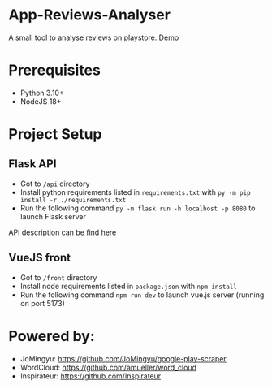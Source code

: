 # App-Reviews-Analyser

A small tool to analyse reviews on playstore.
[Demo](https://plouffi.github.io/App-Reviews-Analyser/)

# Prerequisites
- Python 3.10+
- NodeJS 18+

# Project Setup
## Flask API
- Got to `/api` directory
- Install python requirements listed in `requirements.txt` with `py -m pip install -r ./requirements.txt`
- Run the following command `py -m flask run -h localhost -p 8080` to launch Flask server

API description can be find [here](https://github.com/Plouffi/App-Reviews-Analyser/blob/master/src/openapi.yaml)

## VueJS front
- Got to `/front` directory
- Install node requirements listed in `package.json` with `npm install`
- Run the following command `npm run dev` to launch vue.js server (running on port 5173)

# Powered by:
- JoMingyu: https://github.com/JoMingyu/google-play-scraper
- WordCloud: https://github.com/amueller/word_cloud
- Inspirateur: https://github.com/Inspirateur
